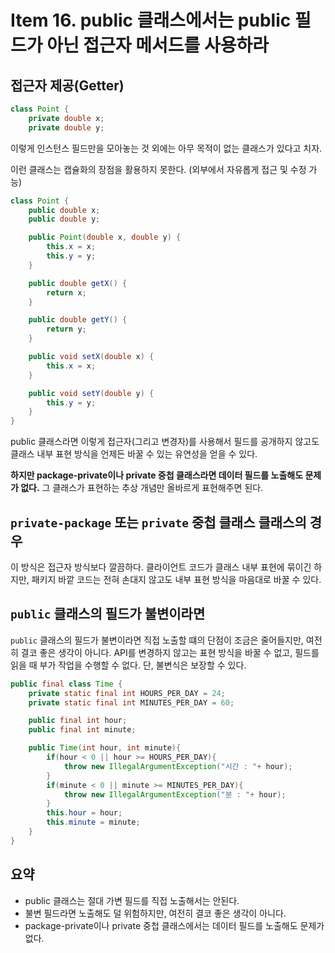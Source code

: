 # Item 16. public 클래스에서는 public 필드가 아닌 접근자 메서드를 사용하라

## 접근자 제공(Getter)

```java
class Point {
    private double x;
    private double y;
```
이렇게 인스턴스 필드만을 모아놓는 것 외에는 아무 목적이 없는 클래스가 있다고 치자.

이런 클래스는 캡슐화의 장점을 활용하지 못한다. (외부에서 자유롭게 접근 및 수정 가능)

```java
class Point {
    public double x;
    public double y;

    public Point(double x, double y) {
        this.x = x;
        this.y = y;
    }

    public double getX() {
        return x;
    }

    public double getY() {
        return y;
    }

    public void setX(double x) {
        this.x = x;
    }

    public void setY(double y) {
        this.y = y;
    }
}
```
public 클래스라면 이렇게 접근자(그리고 변경자)를 사용해서 필드를 공개하지 않고도 클래스 내부 표현
방식을 언제든 바꿀 수 있는 유연성을 얻을 수 있다.

**하지만 package-private이나 private 중첩 클래스라면 데이터 필드를 노출해도 문제가 없다.**
그 클래스가 표현하는 추상 개념만 올바르게 표현해주면 된다.

## `private-package` 또는 `private` 중첩 클래스 클래스의 경우
이 방식은 접근자 방식보다 깔끔하다. 클라이언트 코드가 클래스 내부 표현에 묶이긴 하지만,
패키지 바깥 코드는 전혀 손대지 않고도 내부 표현 방식을 마음대로 바꿀 수 있다.

## `public` 클래스의 필드가 불변이라면
`public` 클래스의 필드가 불변이라면 직접 노출할 떄의 단점이 조금은 줄어들지만,
여전히 결코 좋은 생각이 아니다. API를 변경하지 않고는 표현 방식을 바꿀 수 없고, 필드를 읽을 때 부가 작업을 수행할 수 없다.
단, 불변식은 보장할 수 있다.

```java
public final class Time {
    private static final int HOURS_PER_DAY = 24;
    private static final int MINUTES_PER_DAY = 60;

    public final int hour;
    public final int minute;

    public Time(int hour, int minute){
        if(hour < 0 || hour >= HOURS_PER_DAY){
            throw new IllegalArgumentException("시간 : "+ hour);
        }
        if(minute < 0 || minute >= MINUTES_PER_DAY){
            throw new IllegalArgumentException("분 : "+ hour);
        }
        this.hour = hour;
        this.minute = minute;
    }
}
```

## 요약
* public 클래스는 절대 가변 필드를 직접 노출해서는 안된다.
* 불변 필드라면 노출해도 덜 위험하지만, 여전히 결코 좋은 생각이 아니다.
* package-private이나 private 중첩 클래스에서는 데이터 필드를 노출해도 문제가 없다.